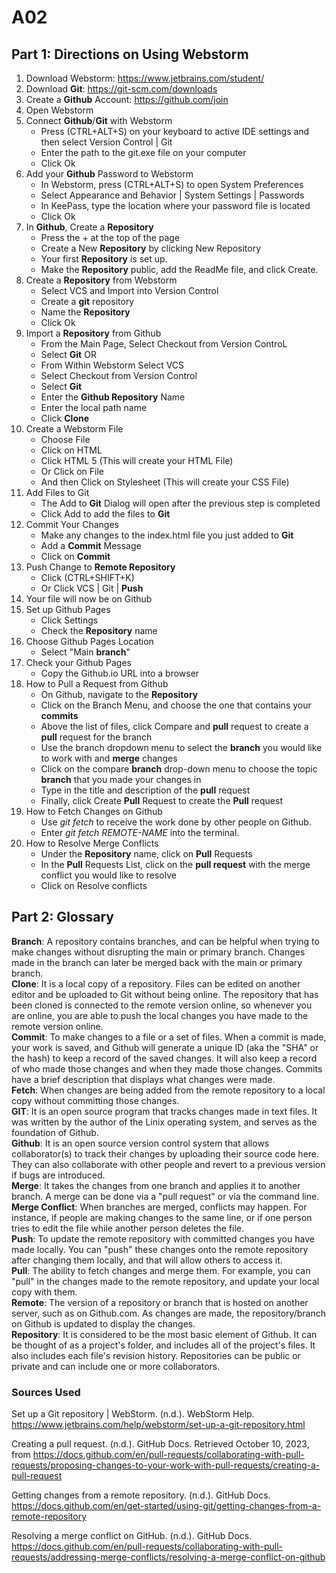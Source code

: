 # A02

## Part 1: Directions on Using Webstorm 

1. Download Webstorm: https://www.jetbrains.com/student/
2. Download **Git**: https://git-scm.com/downloads
3. Create a **Github** Account: https://github.com/join
4. Open Webstorm
5. Connect **Github**/**Git** with Webstorm
    * Press (CTRL+ALT+S) on your keyboard to active IDE settings and then select Version Control | Git   
    * Enter the path to the git.exe file on your computer
    * Click Ok
6. Add your **Github** Password to Webstorm 
   * In Webstorm, press (CTRL+ALT+S) to open System Preferences 
   * Select Appearance and Behavior | System Settings | Passwords 
   * In KeePass, type the location where your password file is located 
   * Click Ok
7. In **Github**, Create a **Repository**
   * Press the + at the top of the page 
   * Create a New **Repository** by clicking New Repository
   * Your first **Repository** is set up.
   * Make the **Repository** public, add the ReadMe file, and click Create.
8. Create a **Repository** from Webstorm
   * Select VCS and Import into Version Control
   * Create a **git** repository
   * Name the **Repository**
   * Click Ok
9. Import a **Repository** from Github
    * From the Main Page, Select Checkout from Version ControL
    * Select **Git** OR
    * From Within Webstorm Select VCS
    * Select Checkout from Version Control
    * Select **Git**
    * Enter the **Github Repository** Name
    * Enter the local path name
    * Click **Clone**
10. Create a Webstorm File
    * Choose File
    * Click on HTML
    * Click HTML 5 (This will create your HTML File)
    * Or Click on File
    * And then Click on Stylesheet (This will create your CSS File)
11. Add Files to Git
    * The Add to **Git** Dialog will open after the previous step is completed
    * Click Add to add the files to **Git**
12. Commit Your Changes
    * Make any changes to the index.html file you just added to **Git**
    * Add a **Commit** Message
    * Click on **Commit**
13. Push Change to **Remote Repository** 
    * Click (CTRL+SHIFT+K)
    * Or Click VCS | Git | **Push**
14. Your file will now be on Github
15. Set up Github Pages
    * Click Settings
    * Check the **Repository** name
16. Choose Github Pages Location
    * Select "Main **branch**"
17. Check your Github Pages
    * Copy the Github.io URL into a browser
18. How to Pull a Request from Github
    * On Github, navigate to the **Repository**
    * Click on the Branch Menu, and choose the one that contains your **commits**
    * Above the list of files, click Compare and **pull** request to create a **pull** request for the branch
    * Use the branch dropdown menu to select the **branch** you would like to work with and **merge** changes
    * Click on the compare **branch** drop-down menu to choose the topic **branch** that you made your changes in
    * Type in the title and description of the **pull** request
    * Finally, click Create **Pull** Request to create the **Pull** request
19. How to Fetch Changes on Github
    * Use *git fetch* to receive the work done by other people on Github.
    * Enter *git fetch REMOTE-NAME* into the terminal.
20. How to Resolve Merge Conflicts
    * Under the **Repository** name, click on **Pull** Requests
    * In the **Pull** Requests List, click on the **pull request** with the merge conflict you would like to resolve
    * Click on Resolve conflicts



## Part 2: Glossary 
**Branch**: A repository contains branches, and can be helpful when trying to make changes without disrupting the main or primary branch. Changes made in the branch can later be merged back with the main or primary branch. 
</br>
**Clone**: It is a local copy of a repository. Files can be edited on another editor and be uploaded to Git without being online. The repository that has been cloned is connected to the remote version online, so whenever you are online, you are able to push the local changes you have made to the remote version online.
</br>
**Commit**: To make changes to a file or a set of files. When a commit is made, your work is saved, and Github will generate a unique ID (aka the "SHA" or the hash) to keep a record of the saved changes. It will also keep a record of who made those changes and when they made those changes. Commits have a brief description that displays what changes were made. 
</br>
**Fetch**: When changes are being added from the remote repository to a local copy without committing those changes. 
</br>
**GIT**: It is an open source program that tracks changes made in text files. It was written by the author of the Linix operating system, and serves as the foundation of Github.
</br>
**Github**: It is an open source version control system that allows collaborator(s) to track their changes by uploading their source code here. They can also collaborate with other people and revert to a previous version if bugs are introduced. 
</br>
**Merge**: It takes the changes from one branch and applies it to another branch. A merge can be done via a "pull request" or via the command line.
</br>
**Merge Conflict**: When branches are merged, conflicts may happen. For instance, if people are making changes to the same line, or if one person tries to edit the file while another person deletes the file.
</br>
**Push**: To update the remote repository with committed changes you have made locally. You can "push" these changes onto the remote repository after changing them locally, and that will allow others to access it. 
</br>
**Pull**: The ability to fetch changes and merge them. For example, you can "pull" in the changes made to the remote repository, and update your local copy with them.
</br>
**Remote**: The version of a repository or branch that is hosted on another server, such as on Github.com. As changes are made, the repository/branch on Github is updated to display the changes. 
</br>
**Repository**: It is considered to be the most basic element of Github. It can be thought of as a project's folder, and includes all of the project's files. It also includes each file's revision history. Repositories can be public or private and can include one or more collaborators. 
</br>

### Sources Used
Set up a Git repository | WebStorm. (n.d.). WebStorm Help. https://www.jetbrains.com/help/webstorm/set-up-a-git-repository.html

‌Creating a pull request. (n.d.). GitHub Docs. Retrieved October 10, 2023, from https://docs.github.com/en/pull-requests/collaborating-with-pull-requests/proposing-changes-to-your-work-with-pull-requests/creating-a-pull-request

‌Getting changes from a remote repository. (n.d.). GitHub Docs. https://docs.github.com/en/get-started/using-git/getting-changes-from-a-remote-repository

‌Resolving a merge conflict on GitHub. (n.d.). GitHub Docs. https://docs.github.com/en/pull-requests/collaborating-with-pull-requests/addressing-merge-conflicts/resolving-a-merge-conflict-on-github

‌

